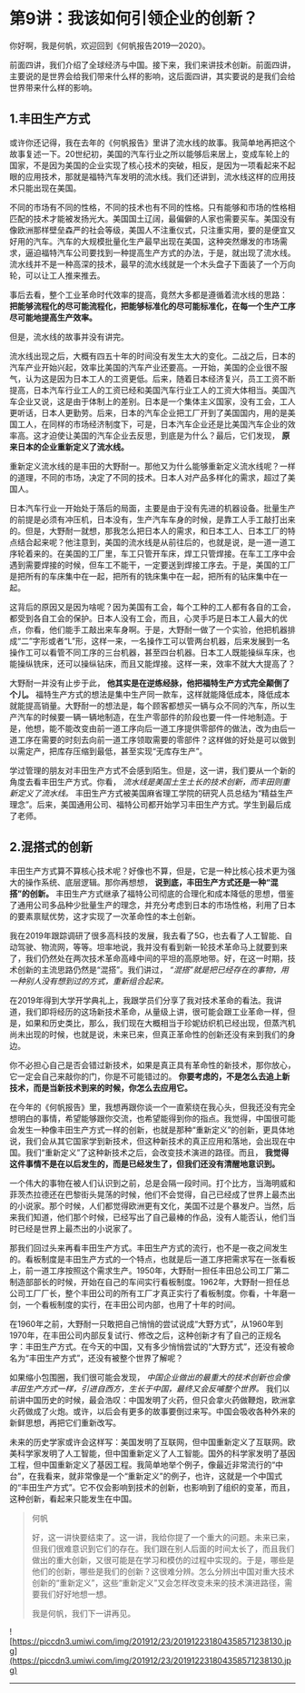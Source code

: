 # 第9讲：我该如何引领企业的创新？

你好啊，我是何帆，欢迎回到《何帆报告2019—2020》。

前面四讲，我们介绍了全球经济与中国。接下来，我们来讲技术创新。前面四讲，主要说的是世界会给我们带来什么样的影响，这后面四讲，其实要说的是我们会给世界带来什么样的影响。

## 1.丰田生产方式

或许你还记得，我在去年的《何帆报告》里讲了流水线的故事。我简单地再把这个故事复述一下。20世纪初，美国的汽车行业之所以能够后来居上，变成车轮上的国家，不是因为美国的企业实现了核心技术的突破，相反，是因为一项看起来不起眼的应用技术，那就是福特汽车发明的流水线。我们还讲到，流水线这样的应用技术只能出现在美国。

不同的市场有不同的性格，不同的技术也有不同的性格。只有能够和市场的性格相匹配的技术才能被发扬光大。美国国土辽阔，最偏僻的人家也需要买车。美国没有像欧洲那样壁垒森严的社会等级，美国人不注重仪式，只注重实用，要的是便宜又好用的汽车。汽车的大规模批量化生产最早出现在美国，这种突然爆发的市场需求，逼迫福特汽车公司要找到一种提高生产方式的办法，于是，就出现了流水线。流水线并不是一种高深的技术，最早的流水线就是一个木头盘子下面装了一个万向轮，可以让工人推来推去。

事后去看，整个工业革命时代效率的提高，竟然大多都是遵循着流水线的思路： **把能够流程化的尽可能流程化，把能够标准化的尽可能标准化，在每一个生产工序尽可能地提高生产效率。**

但是，流水线的故事并没有讲完。

流水线出现之后，大概有四五十年的时间没有发生太大的变化。二战之后，日本的汽车产业开始兴起，效率比美国的汽车产业还要高。一开始，美国的企业很不服气，认为这是因为日本工人的工资更低。后来，随着日本经济复兴，员工工资不断提高，日本汽车行业工人的工资已经和美国汽车行业工人的工资大体相当。美国汽车企业又说，这是由于体制上的差别。日本是一个集体主义国家，没有工会，工人更听话，日本人更勤劳。后来，日本的汽车企业把工厂开到了美国国内，用的是美国工人，在同样的市场经济制度下，可是，日本汽车企业还是比美国汽车企业的效率高。这才迫使让美国的汽车企业去反思，到底是为什么？最后，它们发现， **原来日本的企业重新定义了流水线。**

重新定义流水线的是丰田的大野耐一。那他又为什么能够重新定义流水线呢？一样的道理，不同的市场，决定了不同的技术。日本人对产品多样化的需求，超过了美国人。

日本汽车行业一开始处于落后的局面，主要是由于没有先进的机器设备。批量生产的前提是必须有冲压机，日本没有，生产汽车车身的时候，是靠工人手工敲打出来的。但是，大野耐一就想，那我怎么把日本人的需求，和日本工人、日本工厂的特点结合起来呢？他注意到，美国的流水线是从前往后的，也就是说，是一道一道工序轮着来的。在美国的工厂里，车工只管开车床，焊工只管焊接。在车工工序中会遇到需要焊接的时候，但车工不能干，一定要送到焊接工序去。于是，美国的工厂是把所有的车床集中在一起，把所有的铣床集中在一起，把所有的钻床集中在一起。

这背后的原因又是因为啥呢？因为美国有工会，每个工种的工人都有各自的工会，都受到各自工会的保护。日本人没有工会，而且，心灵手巧是日本工人最大的优点，你看，他们能手工敲出来车身啊。于是，大野耐一做了一个实验，他把机器排成“二”字形或者“L”形，这样一来，一名操作工可以管两台机器，后来发展到一名操作工可以看管不同工序的三台机器，甚至四台机器。日本工人既能操纵车床，也能操纵铣床，还可以操纵钻床，而且又能焊接。这样一来，效率不就大大提高了？

大野耐一并没有止步于此， **他其实是在逆练经脉，他把福特生产方式完全颠倒了个儿。** 福特生产方式的想法是集中生产同一款车，这样就能降低成本，降低成本就能提高销量。大野耐一的想法是，每个顾客都想买一辆与众不同的汽车，所以生产汽车的时候要一辆一辆地制造，在生产零部件的阶段也要一件一件地制造。于是，他想，能不能改变由前一道工序向后一道工序提供零部件的做法，改为由后一道工序在需要的时刻去向前一道工序领取需要的零部件？这样做的好处是可以做到以需定产，把库存压缩到最低，甚至实现“无库存生产”。

学过管理的朋友对丰田生产方式不会感到陌生。但是，这一讲，我们要从一个新的角度去看丰田生产方式。你看， *流水线是美国土生土长的技术创新，而丰田则重新定义了流水线。* 丰田生产方式被美国麻省理工学院的研究人员总结为“精益生产理念”。后来，美国通用公司、福特公司都开始学习丰田生产方式。学生到最后成了老师。

## 2.混搭式的创新

丰田生产方式算不算核心技术呢？好像也不算，但是，它是一种比核心技术更为强大的操作系统、底层逻辑。那你再想想， **说到底，丰田生产方式还是一种“混搭”的创新。** 丰田生产方式继承了福特公司彻底的合理化和成本降低的思想，借鉴了通用公司多品种少批量生产的理念，并充分考虑到日本的市场性格，利用了日本的要素禀赋优势，这才实现了一次革命性的本土创新。

我在2019年跟踪调研了很多高科技的发展，我去看了5G，也去看了人工智能、自动驾驶、物流网，等等。坦率地说，我并没有看到新一轮技术革命马上就要到来了，我们仍然处在两次技术革命高峰中间的平坦的高原地带。好，在这一时期，技术创新的主流思路仍然是“混搭”。我们讲过， *“混搭”就是把已经存在的事物，用一种别人没有想到过的方式，重新组合起来。*

在2019年得到大学开学典礼上，我跟学员们分享了我对技术革命的看法。我讲道，我们即将经历的这场新技术革命，从量级上讲，很可能会跟工业革命一样，但是，如果和历史类比，那么，我们现在大概相当于珍妮纺织机已经出现，但蒸汽机尚未出现的时候，也就是说，未来已来，但真正革命性的创新还没有来到我们的身边。

你不必担心自己是否会错过新技术，如果是真正具有革命性的新技术，那你放心，它一定会自己来敲你的门，你是不可能错过的。 **你要考虑的，不是怎么去追上新技术，而是当新技术到来的时候，你怎么去应用它。**

在今年的《何帆报告》里，我想再跟你谈一个一直萦绕在我心头，但我还没有完全想明白的事情，希望能够跟你交流，也希望能得到你的指点。我觉得，中国很可能会发生一种像丰田生产方式一样的创新，也就是那种“重新定义”的创新，更具体地说，我们会从其它国家学到新技术，但这种新技术的真正应用和落地，会出现在中国。我们“重新定义”了这种新技术之后，会改变技术演进的路径。而且， **我觉得这件事情不是在以后发生的，而是已经发生了，但我们还没有清醒地意识到。**

一个伟大的事物在被人们认识到之前，总是会隔一段时间。打个比方，当海明威和菲茨杰拉德还在巴黎街头晃荡的时候，他们不会觉得，自己已经成了世界上最杰出的小说家。那个时候，人们都觉得欧洲更有文化，美国不过是个暴发户。当然，后来我们知道，他们那个时候，已经写出了自己最棒的作品，没有人能否认，他们当时已经是世界上最杰出的小说家了。

那我们回过头来再看丰田生产方式。丰田生产方式的流行，也不是一夜之间发生的。看板制度是丰田生产方式的一个特点，也就是后一道工序把需求写在一张看板上，前一道工序按照这个需求生产。1950年，大野耐一担任丰田总公司工厂第二制造部部长的时候，开始在自己的车间实行看板制度。1962年，大野耐一担任总公司工厂厂长，整个丰田公司的所有工厂才真正实行了看板制度。你看，十年磨一剑，一个看板制度的实行，在丰田公司内部，也用了十年的时间。

在1960年之前，大野耐一只敢把自己悄悄的尝试说成“大野方式”，从1960年到1970年，在丰田公司内部反复试行、修改之后，这种创新才有了自己的正规名字：丰田生产方式。在今天的中国，又有多少悄悄尝试的“大野方式”，还没有被命名为“丰田生产方式”，还没有被整个世界了解呢？

如果缩小包围圈，我们很可能会发现， *中国企业做出的最重大的技术创新也会像丰田生产方式一样，引进自西方，生长于中国，最终又会反哺整个世界。* 我们以前讲中国历史的时候，最会浩叹：中国发明了火药，但只会拿火药做鞭炮，欧洲拿火药做成了火炮。或许，以后会有更多的故事要倒过来写。中国会吸收各种外来的新鲜思想，再把它们重新改写。

未来的历史学家或许会这样写：美国发明了互联网，但中国重新定义了互联网。欧美科学家发明了人工智能，但中国重新定义了人工智能。国外的科学家发明了基因工程，但中国重新定义了基因工程。我简单地举个例子，像最近非常流行的“中台”，在我看来，就非常像是一个“重新定义”的例子，也许，这就是一个中国式的“丰田生产方式”。它不仅会影响到技术的创新，也影响到了组织的变革，而且，这种创新，看起来只能发生在中国。

> 何帆
> 
> 好，这一讲快要结束了。这一讲，我给你提了一个重大的问题。未来已来，但我们很难意识到它们的存在。我们跟在别人后面的时间太长了，而且我们做出的重大创新，又很可能是在学习和模仿的过程中实现的。于是，哪些是他们的创新，哪些是我们的创新？这很难分辨。怎么分辨出中国对重大技术创新的“重新定义”，这些“重新定义”又会怎样改变未来的技术演进路径，需要我们好好地想一想。
> 
> 我是何帆，我们下一讲再见。

![https://piccdn3.umiwi.com/img/201912/23/201912231804358571238130.jpg](https://piccdn3.umiwi.com/img/201912/23/201912231804358571238130.jpg)

---
